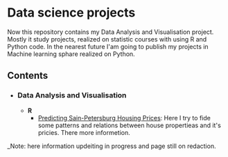 # Data science projects

Now this repository contains my Data Analysis and Visualisation project. Mostly it study projects, realized on statistic courses with using R and Python code. In the nearest future I'am going to publish my projects in Machine learning sphare realized on Python. 

## Contents

- ### Data Analysis and Visualisation
	- __R__ 
   		 - [Predicting Sain-Petersburg Housing Prices](https://github.com/snegnik): Here I try to fide some patterns and relations between house propertieas and it's pricies. There more informetion. 
    
_Note: here information updeiting in progress and page still on redaction.
